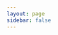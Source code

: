 ```yaml
---
layout: page
sidebar: false
---
```

<script setup>
  import {
    VPTeamPage,
    VPTeamPageTitle,
    VPTeamMembers,
  } from 'vitepress/theme';

  const coreMembers = [
    {
        avatar: 'https://www.github.com/ADereusme.png',
        name: 'Alexandre Dereusme',
        title: "",
    }
  ];
</script>

<div class="home-page">
<div class="home-background">
    <VPTeamPage>
      <VPTeamPageTitle>
        <template #title>WIKIT</template>
        <template #lead></template>
      </VPTeamPageTitle>
      <VPTeamMembers
      size="medium"
      :members="coreMembers"
      />
    </VPTeamPage>
</div>
</div>

<style >
  .home-page h1 {
    color: red;
  }
</style>

<style scoped>
@keyframes fadeInUp {
  from {
    opacity: 0;
    transform: translateY(20px);
  }
  to {
    opacity: 1;
    transform: translateY(0);
  }
}

@keyframes fadeIn {
  from { opacity: 0; }
  to { opacity: 1; }
}

.home-background {
  position: relative;
  overflow: hidden;
  min-height: 100vh;
  display: flex;
  justify-content: center;
  align-items: center;
  padding: 2rem;
  color: white;
  animation: fadeInUp 1s ease-out;
  /* animation: fadeIn 1s ease-in; */
}

/* Calque de fond transparent */
.home-background::before {
  content: '';
  position: absolute;
  inset: 0;
  background-image: url('/proc.png');
  background-size: cover;
  background-position: center;
  background-repeat: no-repeat;
  opacity: 0.9; /* <<< joue ici sur l'alpha entre 0 (invisible) et 1 (opaque) */
  z-index: 0;
}

.dark .home-background::before {
  content: '';
  position: absolute;
  inset: 0;
  background-image: url('/proc.png');
  background-size: cover;
  background-position: center;
  background-repeat: no-repeat;
  opacity: 0.5; /* <<< joue ici sur l'alpha entre 0 (invisible) et 1 (opaque) */
  z-index: 0;
}

/* Optionnel : ajouter un fond semi-transparent au contenu */
.VPTeamPage {
  background-color: rgba(41, 39, 39, 0.8);
  border-radius: 20px;
  padding: 1rem;
  margin-top: 2rem;
  max-width: 450px;
  width: 90%;
  box-shadow: 0 0 20px rgba(0, 0, 0, 0.3);
  animation: fadeInUp 0.5s ease-out;
  animation-delay: 0.2s;
  animation-fill-mode: both;
  color: black;
}

.dark .VPTeamPage {
  background-color: rgba(0, 0, 0, 0.8);
  border-radius: 20px;
  padding: 1rem;
  margin-top: 2rem;
  max-width: 450px;
  width: 90%;
  box-shadow: 0 0 20px rgba(0, 0, 0, 0.3);
  animation: fadeInUp 0.5s ease-out;
  animation-delay: 0.2s;
  animation-fill-mode: both;
  color: white;
}
</style>

<!--

  /* Appliquer un fond d'écran sur la page */
.hero-wrapper {
  background-image: url('/proc.png');
  background-size: cover;
  background-position: center;
  background-repeat: no-repeat;
  min-height: 100vh;
  display: flex;
  justify-content: center;
  align-items: center;
  padding: 2rem;
  color: white; /* Améliore la visibilité du texte sur fond */
}

-->